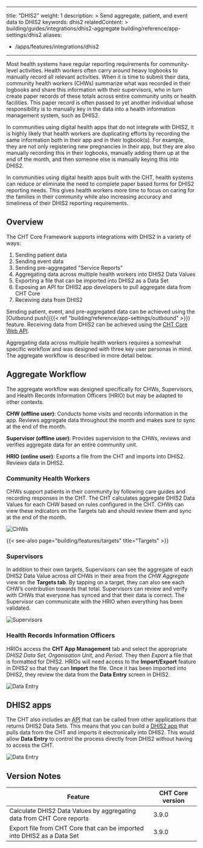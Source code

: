 ---
title: "DHIS2"
weight: 1
description: >
   Send aggregate, patient, and event data to DHIS2
keywords: dhis2
relatedContent: >
  building/guides/integrations/dhis2-aggregate
  building/reference/app-settings/dhis2
aliases:
   - /apps/features/integrations/dhis2
----

Most health systems have regular reporting requirements for community-level activities. Health workers often carry around heavy logbooks to manually record all relevant activities. When it is time to submit their data, community health workers (CHWs) summarize what was recorded in their logbooks and share this information with their supervisors, who in turn create paper records of these totals across entire community units or health facilities. This paper record is often passed to yet another individual whose responsibility is to manually key in the data into a health information management system, such as DHIS2.

In communities using digital health apps that do not integrate with DHIS2, it is highly likely that health workers are duplicating efforts by recording the same information both in their app and in their logbook(s).  For example, they are not only registering new pregnancies in their app, but they are also manually recording this in their logbooks, manually adding them up at the end of the month, and then someone else is manually keying this into DHIS2.

In communities using digital health apps built with the CHT, health systems can reduce or eliminate the need to complete paper based forms for DHIS2 reporting needs. This gives health workers more time to focus on caring for the families in their community while also increasing accuracy and timeliness of their DHIS2 reporting requirements.

## Overview

The CHT Core Framework supports integrations with DHIS2 in a variety of ways:

1. Sending patient data
2. Sending event data
3. Sending pre-aggregated "Service Reports"
4. Aggregating data across multiple health workers into DHIS2 Data Values
5. Exporting a file that can be imported into DHIS2 as a Data Set
6. Exposing an API for DHIS2 app developers to pull aggregate data from CHT Core
7. Receiving data from DHIS2

Sending patient, event, and pre-aggregated data can be achieved using the [Outbound push]({{< ref "building/reference/app-settings/outbound" >}}) feature. Receiving data from DHIS2 can be achieved using the [CHT Core Web API](https://github.com/medic/cht-core/tree/master/api). 

Aggregating data across multiple health workers requires a somewhat specific workflow and was designed with three key user personas in mind. The aggregate workflow is described in more detail below.

## Aggregate Workflow

The aggregate workflow was designed specifically for CHWs, Supervisors, and Health Records Information Officers (HRIO) but may be adapted to other contexts. 

**CHW (offline user)**: Conducts home visits and records information in the app. Reviews aggregate data throughout the month and makes sure to sync at the end of the month.

**Supervisor (offline user)**: Provides supervision to the CHWs, reviews and verifies aggregate data for an entire community unit.

**HRIO (online user)**: Exports a file from the CHT and imports into DHIS2. Reviews data in DHIS2.

### Community Health Workers

CHWs support patients in their community by following care guides and recording responses in the CHT. The CHT calculates aggregate DHIS2 Data Values for each CHW based on rules configured in the CHT. CHWs can view these indicators on the Targets tab and should review them and sync at the end of the month.

![CHWs](chw.png "Feature Overview CHWs")

{{< see-also page="building/features/targets" title="Targets" >}}

### Supervisors

In addition to their own targets, Supervisors can see the aggregate of each DHIS2 Data Value across *all* CHWs in their area from the *CHW Aggregate* view on the **Targets tab**. By tapping on a target, they can also see each CHW’s contribution towards that total. Supervisors can review and verify with CHWs that everyone has synced and that their data is correct. The Supervisor can communicate with the HRIO when everything has been validated.

![Supervisors](supervisor.png "Feature Overview Supervisors")

### Health Records Information Officers

HRIOs access the **CHT App Management** tab and select the appropriate *DHIS2 Data Set, Organisation Unit,* and *Period*. They then *Export* a file that is formatted for DHIS2. HRIOs will need access to the **Import/Export** feature in DHIS2 so that they can **Import** the file. Once it has been imported into DHIS2, they review the data from the **Data Entry** screen in DHIS2.

![Data Entry](data-entry-1.png "Feature Overview Data Entry 1")


## DHIS2 apps

The CHT also includes an [API](https://github.com/medic/cht-core/tree/master/api) that can be called from other applications that returns DHIS2 Data Sets. This means that you can build a [DHIS2 app](https://docs.dhis2.org/master/en/developer/html/apps_creating_apps.html) that pulls data from the CHT and imports it electronically into DHIS2. This would allow **Data Entry** to control the process directly from DHIS2 without having to access the CHT.

![Data Entry](data-entry-2.png "Feature Overview Data Entry 2")

## Version Notes

|Feature|CHT Core version|
|---|---|
|Calculate DHIS2 Data Values by aggregating data from CHT Core reports |3.9.0|
|Export file from CHT Core that can be imported into DHIS2 as a Data Set|3.9.0|
